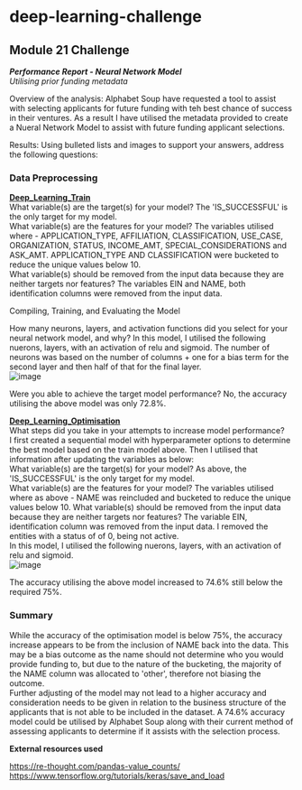 # deep-learning-challenge

## Module 21 Challenge

**_Performance Report - Neural Network Model_**  
_Utilising prior funding metadata_

Overview of the analysis: Alphabet Soup have requested a tool to assist with selecting applicants for future funding with teh best chance of success in their ventures. As a result I have utilised the metadata provided to create a Nueral Network Model to assist with future funding applicant selections.

Results: Using bulleted lists and images to support your answers, address the following questions:

### Data Preprocessing

**[Deep_Learning_Train](Deep_Learning_Train.ipynb)**  
What variable(s) are the target(s) for your model? The 'IS_SUCCESSFUL' is the only target for my model.  
What variable(s) are the features for your model?  The variables utilised where - APPLICATION_TYPE, AFFILIATION, CLASSIFICATION, USE_CASE, ORGANIZATION, STATUS, INCOME_AMT, SPECIAL_CONSIDERATIONS and ASK_AMT. APPLICATION_TYPE AND CLASSIFICATION were bucketed to reduce the unique values below 10.  
What variable(s) should be removed from the input data because they are neither targets nor features? The variables EIN and NAME, both identification columns were removed from the input data.  

Compiling, Training, and Evaluating the Model

How many neurons, layers, and activation functions did you select for your neural network model, and why? In this model, I utilised the following nuerons, layers, with an activation of relu and sigmoid. The number of neurons was based on the number of columns + one for a bias term for the second layer and then half of that for the final layer.  
![image](https://github.com/wickedwes78/deep-learning-challenge/assets/127099343/7c300606-e345-4b8f-9d0d-7433d5fd7f72)

Were you able to achieve the target model performance?  No, the accuracy utilising the above model was only 72.8%.  

**[Deep_Learning_Optimisation](Deep_Learning_Optimisation.ipynb)**  
What steps did you take in your attempts to increase model performance?  
I first created a sequential model with hyperparameter options to determine the best model based on the train model above.  Then I utilised that information after updating the variables as below:  
What variable(s) are the target(s) for your model? As above, the 'IS_SUCCESSFUL' is the only target for my model.  
What variable(s) are the features for your model?  The variables utilised where as above - NAME was reincluded and bucketed to reduce the unique values below 10.
What variable(s) should be removed from the input data because they are neither targets nor features? The variable EIN, identification column was removed from the input data.  I removed the entities with a status of of 0, being not active.  
In this model, I utilised the following nuerons, layers, with an activation of relu and sigmoid.  
![image](https://github.com/wickedwes78/deep-learning-challenge/assets/127099343/89ba35d3-a01a-433a-bc33-e3468d2999fb)

The accuracy utilising the above model increased to 74.6% still below the required 75%.  

### Summary  
While the accuracy of the optimisation model is below 75%, the accuracy increase appears to be from the inclusion of NAME back into the data. This may be a bias outcome as the name should not determine who you would provide funding to, but due to the nature of the bucketing, the majority of the NAME column was allocated to 'other', therefore not biasing the outcome.  
Further adjusting of the model may not lead to a higher accuracy and consideration needs to be given in relation to the business structure of the applicants that is not able to be included in the dataset.  A 74.6% accuracy model could be utilised by Alphabet Soup along with their current method of assessing applicants to determine if it assists with the selection process.  



**External resources used**

https://re-thought.com/pandas-value_counts/  
https://www.tensorflow.org/tutorials/keras/save_and_load
